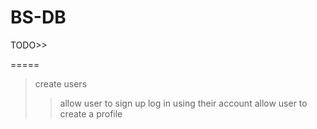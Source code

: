 BS-DB
=====

TODO>>

=====
>create users
>>allow user to sign up
>>log in using their account
>>allow user to create a profile

>

